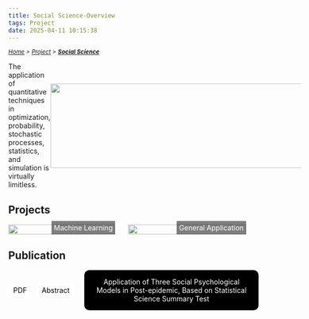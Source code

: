 ```yaml
---
title: Social Science-Overview
tags: Project
date: 2025-04-11 10:15:38
---
```

<style>
    .menu-item {
        /* existing styles */
    }
    .menu-item:hover {
        /* existing styles */
    }
    .menu-item::before {
        /* existing styles */
    }
    .menu-list {
        /* existing styles */
    }
    .menu-list div {
        /* existing styles */
    }

    /* Updated and added styles */
    .image-link {
        position: absolute;
        bottom: 0;
        right: 0;
        color: white; /* Set text color to white */
        background: rgba(0, 0, 0, 0.5);
        padding: 5px;
        text-decoration: none;
        transition: font-size 0.3s, font-weight 0.3s;
    }
    .image-link span {
        color: white; /* Set text color to white */
        transition: color 0.3s ease; /* Smooth transition for color */
    }
    .image-link:hover {
    font-size: 110%;
    font-weight: bold;
    }
        /* Ensure the text color remains white on hover */
    .image-container:hover .image-link span {
        color: white;
    }

    .image-container img {
        transition: filter 0.3s ease;
    }

    .image-container:hover img {
        filter: blur(4px);
    }

    .image-container {
        width: 47.5%;
        position: relative;
        margin-right: 5%;
    }

    /* 经济论文标题的样式 */
    .papers-container {
        display: flex;
        flex-direction: column;
        align-items: flex-start; /* 对齐到左边 */
    }

    .paper-box-with-buttons {
        display: flex;
        align-items: center; /* 按钮与长方形垂直居中对齐 */
        margin-bottom: 20px; /* 底部间距 */
    }

    .paper-box {
        background-color: black;
        color: white;
        padding: 15px;
        margin-left: 10px; /* 长方形与按钮之间的间距 */
        width: 100%;
        text-align: center;
        border-radius: 10px;
    }

    .paper-button {
        background-color: white;
        color: black;
        padding: 5px 10px;
        text-decoration: none;
        border-radius: 5px;
        margin-right: 10px; /* 按钮之间的间距 */
        transition: background-color 0.3s;
    }

    .paper-button:hover {
        background-color: lightgrey;
    }
    /*白色方框*/

    .contract {
      display: none;
      position: fixed;
      left: 20%;
      right: 20%;
      top: 40%;
      margin: auto;
      background: rgba(255, 255, 255, .97);
      border: 1px solid lightgrey;
      padding: 10px;
      border-radius: 5px;
      box-shadow: 2px 5px 5px rgba(0, 0, 0, .5);
    }
    .contract:target {
      display: block;
    }
    .contract-close {
      position: absolute;
      right: -10px;
      top: -10px;
      width: 25px;
      height: 25px;
      background: black;
      text-align: center;
      color: white!important;
      border-radius: 50%;
      justify-content: center;
      align-items: center;
      display: flex;
      box-shadow: 1px 1px 3px rgba(255, 255, 255, .5);
    }
    .contract-close:hover {
      text-decoration: none!important;
    }

</style>

*<small>[Home](/About/index.html) > [Project](/tags/Project/index.html) > **[Social Science](/2023/09/11/Project/Social-Science/Social-Science/index.html)</small>***



<div style="display: flex; align-items: center; margin: 0;">
    <span> The application of quantitative techniques in optimization, probability, stochastic processes, statistics, and simulation is virtually limitless.</span>
    <img src="https://s2.loli.net/2024/06/29/kvpOFlQHdu3RnPy.png" width="515" height="170" style="margin-right: 20px;">
</div>

## Projects

<div style="display: flex; position: relative;">
  <div class="image-container">
    <img src="https://s2.loli.net/2024/01/05/jgQ7kof6xbC5Rqc.webp" style="width: 100%; height: auto;" />
    <a class="image-link" href="/2023/09/11/Project/Social-Science/Machine-Learning/Music-Genre-Classification/index.html">
      <span>Machine Learning</span>
    </a>
  </div>
  <div class="image-container" style="width: 52.5%;">
    <img src="https://s2.loli.net/2024/01/05/IFJZ8l2yebunfdB.png" style="width: 100%; height: auto;" />
    <a class="image-link" href="/2023/09/11/Project/Social-Science/General-Application/Gender-Difference-on-Family-Satisfaction/index.html">
      <span>General Application</span>
    </a>
  </div>
</div>

## Publication


<div class="papers-container">
    <div class="paper-box-with-buttons">
        <a href="/pdf/Social.pdf" class="paper-button">PDF</a>
        <a href="#tokyo-contract" class="paper-button">Abstract</a>
        <div id="tokyo-contract" class="contract">
            <div class="contract-content">The COVID-19 has caused widespread community seclusion and public concern. This paper focuses on how to focus on the existing problems of bullying, stratification, and discrimination in the current uncertain society and how to use the three major paradigms of social psychology to explain the human response mechanism to lay the groundwork for the future stability of society. Most predecessors explored variables such as happiness and anxiety using experimental data, which has significant limitations. This social experiment was made possible because of COVID-19. Field interviews were conducted to collect the opinions of front-line experts, apply open heat data, adopt scientific sensitivity testing methods, complete the quantitative and qualitative expression of psychological migration and social future changes, and contribute to the formulation of public policies in the future world through data mining of the new normal of society that differs from the past.
            </div>
            <a class="contract-close" href="#publication">x</a>
        </div>
        <div class="paper-box">
            <div class="paper-title">Application of Three Social Psychological Models in Post-epidemic, Based on Statistical Science Summary Test</div>
        </div>
    </div>
</div>
